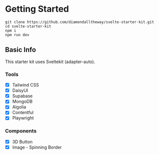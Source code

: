 # Getting Started

```
git clone https://github.com/diamondalltheway/svelte-starter-kit.git
cd svelte-starter-kit
npm i
npm run dev
```

## Basic Info

This starter kit uses Sveltekit (adapter-auto).

### Tools

- [x] Tailwind CSS
- [x] DaisyUI
- [x] Supabase
- [x] MongoDB
- [x] Algolia
- [x] Contentful
- [x] Playwright

### Components

- [x] 3D Button
- [x] Image - Spinning Border
